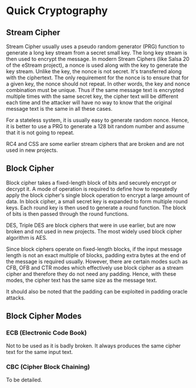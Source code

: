 # Quick Cryptography

## Stream Cipher

Stream Cipher usually uses a pseudo random generator (PRG) function to generate a long key stream from a secret small key. The long key stream is then used to encrypt the message. In modern Stream Ciphers (like Salsa 20 of the eStream project), a nonce is used along with the key to generate the key stream. Unlike the key, the nonce is not secret. It's transferred along with the ciphertext. The only requirement for the nonce is to ensure that for a given key, the nonce should not repeat. In other words, the key and nonce combination must be unique. Thus if the same message text is encrypted multiple times with the same secret key, the cipher text will be different each time and the attacker will have no way to know that the original message text is the same in all these cases.

For a stateless system, it is usually easy to generate random nonce. Hence, it is better to use a PRG to generate a 128 bit random number and assume that it is not going to repeat.

RC4 and CSS are some earlier stream ciphers that are broken and are not used in new projects.

## Block Cipher 

Block cipher takes a fixed-length block of bits and securely encrypt or decrypt it. A mode of operation is required to define how to repeatedly apply the block cipher's single block operation to encrypt a large amount of data. In block cipher, a small secret key is expanded to form multiple round keys. Each round key is then used to generate a round function. The block of bits is then passed through the round functions. 

DES, Triple DES are block ciphers that were in use earlier, but are now broken and not used in new projects. The most widely used block cipher algorithm is AES.

Since block ciphers operate on fixed-length blocks, if the input message length is not an exact multiple of blocks, padding extra bytes at the end of the message is required usually. However, there are certain modes such as CFB, OFB and CTR modes which effectively use block cipher as a stream cipher and therefore they do not need any padding. Hence, with these modes, the cipher text has the same size as the message text.

It should also be noted that the padding can be exploited in padding oracle attacks.

## Block Cipher Modes

### ECB (Electronic Code Book)

Not to be used as it is badly broken. It always produces the same cipher text for the same input text.

### CBC (Cipher Block Chaining)

To be detailed.




